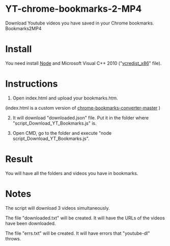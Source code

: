 # YT-chrome-bookmarks-2-MP4
Download Youtube videos you have saved in your Chrome bookmarks. Bookmarks2MP4

# Install
You need install [Node](https://nodejs.org/es/) and Microsoft Visual C++ 2010 ("[vcredist_x86](https://github.com/JBUinfo/YT-chrome-bookmarks-2-file/blob/main/vcredist_x86.exe)" file).

# Instructions
1. Open index.html and upload your bookmarks.htm.

(index.html is a custom version of [chrome-bookmarks-converter-master](https://github.com/jsnelders/chrome-bookmarks-converter) )

2. It will download "downloaded.json" file. Put it in the folder where "script_Download_YT_Bookmarks.js" is.

3. Open CMD, go to the folder and execute "node script_Download_YT_Bookmarks.js".

# Result
You will have all the folders and videos you have in bookmarks.

# Notes
The script will download 3 videos simultaneously.

The file "downloaded.txt" will be created. It will have the URLs of the videos have been downloaded.

The file "errs.txt" will be created. It will have errors that "youtube-dl" throws.
